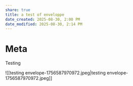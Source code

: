 ```yaml
---
share: true
title: a test of enveloppe
date_created: 2025-08-30, 2:00 PM
date_modified: 2025-08-30, 2:14 PM
---
```


# Meta

Testing

![[testing envelope-1756587970972.jpeg|testing envelope-1756587970972.jpeg]]
